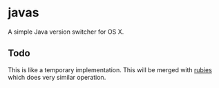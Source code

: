 javas
=====

A simple Java version switcher for OS X.

Todo
----

This is like a temporary implementation.
This will be merged with [rubies](https://github.com/niw/rubies) which does very similar operation.
